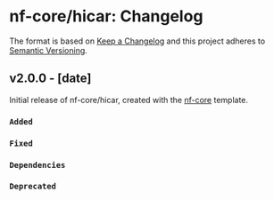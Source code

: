 # nf-core/hicar: Changelog

The format is based on [Keep a Changelog](https://keepachangelog.com/en/1.0.0/)
and this project adheres to [Semantic Versioning](https://semver.org/spec/v2.0.0.html).

## v2.0.0 - [date]

Initial release of nf-core/hicar, created with the [nf-core](https://nf-co.re/) template.

### `Added`

### `Fixed`

### `Dependencies`

### `Deprecated`
